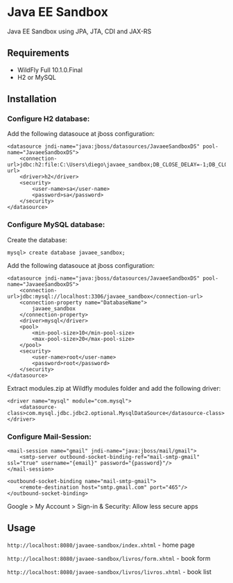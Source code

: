# Java EE Sandbox

Java EE Sandbox using JPA, JTA, CDI and JAX-RS

## Requirements
* WildFly Full 10.1.0.Final
* H2 or MySQL

## Installation
### Configure H2 database:
Add the following datasouce at jboss configuration:

```
<datasource jndi-name="java:jboss/datasources/JavaeeSandboxDS" pool-name="JavaeeSandboxDS">
	<connection-url>jdbc:h2:file:C:\Users\diego\javaee_sandbox;DB_CLOSE_DELAY=-1;DB_CLOSE_ON_EXIT=FALSE</connection-url>
	<driver>h2</driver>
	<security>
		<user-name>sa</user-name>
		<password>sa</password>
	</security>
</datasource>
```

### Configure MySQL database:
Create the database:

```
mysql> create database javaee_sandbox;
```

Add the following datasouce at jboss configuration:

```
<datasource jndi-name="java:jboss/datasources/JavaeeSandboxDS" pool-name="JavaeeSandboxDS">
    <connection-url>jdbc:mysql://localhost:3306/javaee_sandbox</connection-url>
    <connection-property name="DatabaseName">
    	javaee_sandbox
    </connection-property>
    <driver>mysql</driver>
    <pool>
    	<min-pool-size>10</min-pool-size>
    	<max-pool-size>20</max-pool-size>
    </pool>
    <security>
        <user-name>root</user-name>
        <password>root</password>
    </security>
</datasource>
```

Extract modules.zip at Wildfly modules folder and add the following driver:

```
<driver name="mysql" module="com.mysql">
    <datasource-class>com.mysql.jdbc.jdbc2.optional.MysqlDataSource</datasource-class>
</driver>
```

### Configure Mail-Session:
```
<mail-session name="gmail" jndi-name="java:jboss/mail/gmail">
    <smtp-server outbound-socket-binding-ref="mail-smtp-gmail" ssl="true" username="{email}" password="{password}"/>
</mail-session>
```

```
<outbound-socket-binding name="mail-smtp-gmail">
    <remote-destination host="smtp.gmail.com" port="465"/>
</outbound-socket-binding>
```

Google > My Account > Sign-in & Security: Allow less secure apps

## Usage

```http://localhost:8080/javaee-sandbox/index.xhtml``` - home page

```http://localhost:8080/javaee-sandbox/livros/form.xhtml``` - book form

```http://localhost:8080/javaee-sandbox/livros/livros.xhtml``` - book list
